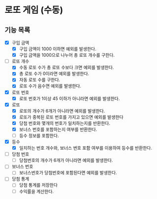 # 로또 게임 (수동)

## 기능 목록

- [x] 구입 금액
  - [x] 구입 금액이 1000 이하면 예외를 발생한다.
  - [x] 구입 금액을 1000으로 나누어 총 로또 개수를 구한다.
- [ ] 로또 개수
  - [x] 수동 로또 수가 총 로또 수보다 크면 예외를 발생한다.
  - [x] 총 로또 수가 0이라면 예외를 발생한다.
  - [x] 자동 로또 수를 구한다.
  - [x] 로또 수가 음수면 예외를 발생한다.
- [x] 로또 번호
  - [x] 로또 번호가 1이상 45 이하가 아니라면 예외를 발생한다.
- [x] 로또
  - [x] 로또의 개수가 6개가 아니라면 예외를 발생한다.
  - [x] 로또가 중복된 로또 번호를 가지고 있으면 예외를 발생한다
  - [x] 당첨 번호와 몇개의 번호가 일치하는지를 반환한다.
  - [x] 보너스 번호를 포함하는지 여부를 반환한다.
  - [ ] 등수 정보를 포함한다.
- [x] 등수
  - [x] 일치하는 번호 개수와, 보너스 번호 포함 여부를 이용하여 등수를 반환한다.
- [ ] 당첨 번호
  - [ ] 당첨번호의 개수가 6개가 아니라면 예외를 발생한다.
- [ ] 보너스 번호
  - [ ] 보너스번호가 당첨번호에 포함된다면 예외를 발생한다.
- [ ] 당첨 통계
  - [ ] 당첨 통계를 저장한다
  - [ ] 수익률을 계산한다.